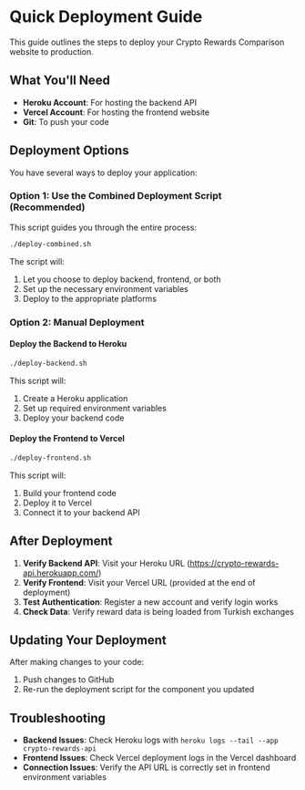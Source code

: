 # Quick Deployment Guide

This guide outlines the steps to deploy your Crypto Rewards Comparison website to production.

## What You'll Need

- **Heroku Account**: For hosting the backend API
- **Vercel Account**: For hosting the frontend website
- **Git**: To push your code

## Deployment Options

You have several ways to deploy your application:

### Option 1: Use the Combined Deployment Script (Recommended)

This script guides you through the entire process:

```bash
./deploy-combined.sh
```

The script will:
1. Let you choose to deploy backend, frontend, or both
2. Set up the necessary environment variables
3. Deploy to the appropriate platforms

### Option 2: Manual Deployment

#### Deploy the Backend to Heroku

```bash
./deploy-backend.sh
```

This script will:
1. Create a Heroku application
2. Set up required environment variables
3. Deploy your backend code

#### Deploy the Frontend to Vercel

```bash
./deploy-frontend.sh
```

This script will:
1. Build your frontend code
2. Deploy it to Vercel
3. Connect it to your backend API

## After Deployment

1. **Verify Backend API**: Visit your Heroku URL (https://crypto-rewards-api.herokuapp.com/)
2. **Verify Frontend**: Visit your Vercel URL (provided at the end of deployment)
3. **Test Authentication**: Register a new account and verify login works
4. **Check Data**: Verify reward data is being loaded from Turkish exchanges

## Updating Your Deployment

After making changes to your code:

1. Push changes to GitHub
2. Re-run the deployment script for the component you updated

## Troubleshooting

- **Backend Issues**: Check Heroku logs with `heroku logs --tail --app crypto-rewards-api`
- **Frontend Issues**: Check Vercel deployment logs in the Vercel dashboard
- **Connection Issues**: Verify the API URL is correctly set in frontend environment variables 